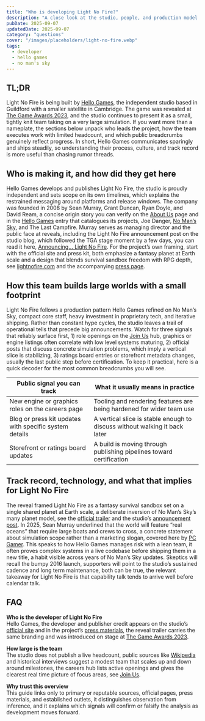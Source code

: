 ```yaml
---
title: "Who is developing Light No Fire?"
description: "A close look at the studio, people, and production model behind Light No Fire, with sources and practical context."
pubDate: 2025-09-07
updatedDate: 2025-09-07
category: "questions"
cover: "/images/placeholders/light-no-fire.webp"
tags:
  - developer
  - hello games
  - no man's sky
---
```


## TL;DR

Light No Fire is being built by [Hello Games](https://hellogames.org/), the independent studio based in Guildford with a smaller satellite in Cambridge. The game was revealed at [The Game Awards 2023](https://www.youtube.com/watch?v=EurwCUKajdc), and the studio continues to present it as a small, tightly knit team taking on a very large simulation. If you want more than a nameplate, the sections below unpack who leads the project, how the team executes work with limited headcount, and which public breadcrumbs genuinely reflect progress. In short, Hello Games communicates sparingly and ships steadily, so understanding their process, culture, and track record is more useful than chasing rumor threads.

## Who is making it, and how did they get here

Hello Games develops and publishes Light No Fire, the studio is proudly independent and sets scope on its own timelines, which explains the restrained messaging around platforms and release windows. The company was founded in 2008 by Sean Murray, Grant Duncan, Ryan Doyle, and David Ream, a concise origin story you can verify on the [About Us](https://hellogames.org/about-us/) page and in the [Hello Games](https://en.wikipedia.org/wiki/Hello_Games) entry that catalogues its projects, Joe Danger, [No Man’s Sky](https://en.wikipedia.org/wiki/No_Man%27s_Sky), and The Last Campfire. Murray serves as managing director and the public face at reveals, including the Light No Fire announcement post on the studio blog, which followed the TGA stage moment by a few days, you can read it here, [Announcing… Light No Fire](https://hellogames.org/2023/12/12/announcing-light-no-fire/). For the project’s own framing, start with the official site and press kit, both emphasize a fantasy planet at Earth scale and a design that blends survival sandbox freedom with RPG depth, see [lightnofire.com](https://lightnofire.com/) and the accompanying [press page](https://lightnofire.com/press).

## How this team builds large worlds with a small footprint

Light No Fire follows a production pattern Hello Games refined on No Man’s Sky, compact core staff, heavy investment in proprietary tech, and iterative shipping. Rather than constant hype cycles, the studio leaves a trail of operational tells that precede big announcements. Watch for three signals that reliably surface first, 1) role openings on the [Join Us](https://hellogames.org/join-us/) hub, graphics or engine listings often correlate with low level systems maturing, 2) official posts that discuss concrete simulation problems, which imply a vertical slice is stabilizing, 3) ratings board entries or storefront metadata changes, usually the last public step before certification. To keep it practical, here is a quick decoder for the most common breadcrumbs you will see.

| Public signal you can track | What it usually means in practice |
| --- | --- |
| New engine or graphics roles on the careers page | Tooling and rendering features are being hardened for wider team use |
| Blog or press kit updates with specific system details | A vertical slice is stable enough to discuss without walking it back later |
| Storefront or ratings board updates | A build is moving through publishing pipelines toward certification |

## Track record, technology, and what that implies for Light No Fire

The reveal framed Light No Fire as a fantasy survival sandbox set on a single shared planet at Earth scale, a deliberate inversion of No Man’s Sky’s many planet model, see the [official trailer](https://www.youtube.com/watch?v=EurwCUKajdc) and the studio’s [announcement post](https://hellogames.org/2023/12/12/announcing-light-no-fire/). In 2025, Sean Murray underlined that the world will feature “real oceans” that require large boats and crews to cross, a concrete statement about simulation scope rather than a marketing slogan, covered here by [PC Gamer](https://www.pcgamer.com/games/survival-crafting/sean-murray-says-the-earth-sized-planet-in-light-no-fire-will-have-real-oceans-that-players-will-need-large-boats-and-crews-to-cross/). This speaks to how Hello Games manages risk with a lean team, it often proves complex systems in a live codebase before shipping them in a new title, a habit visible across years of No Man’s Sky updates. Skeptics will recall the bumpy 2016 launch, supporters will point to the studio’s sustained cadence and long term maintenance, both can be true, the relevant takeaway for Light No Fire is that capability talk tends to arrive well before calendar talk.

## FAQ

**Who is the developer of Light No Fire**  
Hello Games, the developer and publisher credit appears on the studio’s [official site](https://hellogames.org/) and in the project’s [press materials](https://lightnofire.com/press/), the reveal trailer carries the same branding and was introduced on stage at [The Game Awards 2023](https://www.youtube.com/watch?v=EurwCUKajdc).

**How large is the team**  
The studio does not publish a live headcount, public sources like [Wikipedia](https://en.wikipedia.org/wiki/Hello_Games) and historical interviews suggest a modest team that scales up and down around milestones, the careers hub lists active openings and gives the clearest real time picture of focus areas, see [Join Us](https://hellogames.org/join-us/).

**Why trust this overview**  
This guide links only to primary or reputable sources, official pages, press materials, and established outlets, it distinguishes observation from inference, and it explains which signals will confirm or falsify the analysis as development moves forward.
